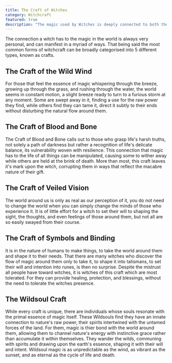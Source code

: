```yaml
---
title: The Craft of Witches
category: Witchcraft
featured: true
description: "The magic used by Witches is deeply connected to both the mortal and fae realms, and each discovers their own unique connection to it, called their craft."
---
```


The connection a witch has to the magic in the world is always very personal, and can manifest in a myriad of ways. That being said the most common forms of witchcraft can be broadly categorised into 5 different types, known as crafts.

## The Craft of the Wild Wind

For those that feel the essence of magic whispering through the breeze, growing up through the grass, and rushing through the water, the world seems in constant motion, a slight breeze ready to turn to a furious storm at any moment. Some are swept away in it, finding a use for the raw power they find, while others find they can tame it, direct it subtly to their ends without disturbing the natural flow around them.

## The Craft of Blood and Bone

The Craft of Blood and Bone calls out to those who grasp life's harsh truths, not solely a path of darkness but rather a recognition of life's delicate balance, its vulnerability woven with resilience. This connection that magic has to the life of all things can be manipulated, causing some to wither away while others are held at the brink of death. More than most, this craft leaves it's mark upon the witch, corrupting them in ways that reflect the macabre nature of their gift.

## The Craft of Veiled Vision

The world around us is only as real as our perception of it, you do not need to change the world when you can simply change the minds of those who experience it. It is of little effort for a witch to set their will to shaping the sight, the thoughts, and even feelings of those around them, but not all are so easily swayed from their course.

## The Craft of Symbols and Binding

It is in the nature of humans to make things, to take the world around them and shape it to their needs. That there are many witches who discover the flow of magic around them only to take it, to shape it into talismans, to set their will and intention into runes, is then no surprise. Despite the mistrust all people have toward witches, it is witches of this craft which are most tolerated. For they can provide healing, protection, and blessings, without the need to tolerate the witches presence.

## The Wildsoul Craft

While every craft is unique, there are individuals whose souls resonate with the primal essence of magic itself. These Wildsouls find they have an innate connection to nature's raw power, their spirits intertwined with the untamed forces of the land. For them, magic is thier bond with the world around them, allowing them to channel nature's energy with instinctive grace rather than accumulate it within themselves. They wander the wilds, communing with spirits and drawing upon the earth's essence, shaping it with their will and intent. Wildsoul magic is as unpredictable as the wind, as vibrant as the sunset, and as eternal as the cycle of life and death.